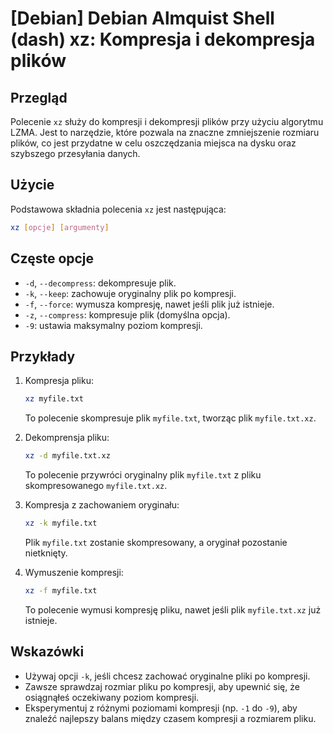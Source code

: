 # [Debian] Debian Almquist Shell (dash) xz: Kompresja i dekompresja plików

## Przegląd
Polecenie `xz` służy do kompresji i dekompresji plików przy użyciu algorytmu LZMA. Jest to narzędzie, które pozwala na znaczne zmniejszenie rozmiaru plików, co jest przydatne w celu oszczędzania miejsca na dysku oraz szybszego przesyłania danych.

## Użycie
Podstawowa składnia polecenia `xz` jest następująca:

```bash
xz [opcje] [argumenty]
```

## Częste opcje
- `-d`, `--decompress`: dekompresuje plik.
- `-k`, `--keep`: zachowuje oryginalny plik po kompresji.
- `-f`, `--force`: wymusza kompresję, nawet jeśli plik już istnieje.
- `-z`, `--compress`: kompresuje plik (domyślna opcja).
- `-9`: ustawia maksymalny poziom kompresji.

## Przykłady
1. Kompresja pliku:
   ```bash
   xz myfile.txt
   ```
   To polecenie skompresuje plik `myfile.txt`, tworząc plik `myfile.txt.xz`.

2. Dekomprensja pliku:
   ```bash
   xz -d myfile.txt.xz
   ```
   To polecenie przywróci oryginalny plik `myfile.txt` z pliku skompresowanego `myfile.txt.xz`.

3. Kompresja z zachowaniem oryginału:
   ```bash
   xz -k myfile.txt
   ```
   Plik `myfile.txt` zostanie skompresowany, a oryginał pozostanie nietknięty.

4. Wymuszenie kompresji:
   ```bash
   xz -f myfile.txt
   ```
   To polecenie wymusi kompresję pliku, nawet jeśli plik `myfile.txt.xz` już istnieje.

## Wskazówki
- Używaj opcji `-k`, jeśli chcesz zachować oryginalne pliki po kompresji.
- Zawsze sprawdzaj rozmiar pliku po kompresji, aby upewnić się, że osiągnąłeś oczekiwany poziom kompresji.
- Eksperymentuj z różnymi poziomami kompresji (np. `-1` do `-9`), aby znaleźć najlepszy balans między czasem kompresji a rozmiarem pliku.